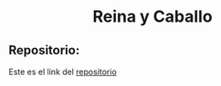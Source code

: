 <h1 align="center"> Reina y Caballo</h1>

<h2>Repositorio:</h2>

Este es el link del [repositorio]()
